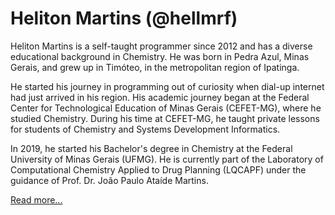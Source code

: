 # Heliton Martins (@hellmrf)

Heliton Martins is a self-taught programmer since 2012 and has a diverse educational background in Chemistry. He was born in Pedra Azul, Minas Gerais, and grew up in Timóteo, in the metropolitan region of Ipatinga.

He started his journey in programming out of curiosity when dial-up internet had just arrived in his region. His academic journey began at the Federal Center for Technological Education of Minas Gerais (CEFET-MG), where he studied Chemistry. During his time at CEFET-MG, he taught private lessons for students of Chemistry and Systems Development Informatics.

In 2019, he started his Bachelor's degree in Chemistry at the Federal University of Minas Gerais (UFMG). He is currently part of the Laboratory of Computational Chemistry Applied to Drug Planning (LQCAPF) under the guidance of Prof. Dr. João Paulo Ataíde Martins.

[Read more...](bio.md)